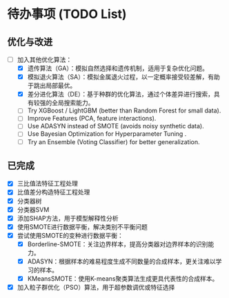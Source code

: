 # 待办事项 (TODO List)

## 优化与改进

- [ ] 加入其他优化算法：
  - [X] 遗传算法（GA）：模拟自然选择和遗传机制，适用于复杂优化问题。
  - [X] 模拟退火算法（SA）：模拟金属退火过程，以一定概率接受较差解，有助于跳出局部最优。
  - [X] 差分进化算法（DE）：基于种群的优化算法，通过个体差异进行搜索，具有较强的全局搜索能力。
  - [ ] Try XGBoost / LightGBM (better than Random Forest for small data).
  - [ ] Improve Features (PCA, feature interactions).
  - [ ] Use ADASYN instead of SMOTE (avoids noisy synthetic data).
  - [ ] Use Bayesian Optimization for Hyperparameter Tuning .
  - [ ] Try an Ensemble (Voting Classifier) for better generalization.

## 已完成

- [X] 三比值法特征工程处理
- [X] 比值差分构造特征工程处理
- [X] 分类器树
- [X] 分类器SVM
- [X] 添加SHAP方法，用于模型解释性分析
- [X] 使用SMOTE进行数据平衡，解决类别不平衡问题
- [X] 尝试使用SMOTE的变种进行数据平衡：
  - [X] Borderline-SMOTE：关注边界样本，提高分类器对边界样本的识别能力。
  - [X] ADASYN：根据样本的难易程度生成不同数量的合成样本，更关注难以学习的样本。
  - [X] KMeansSMOTE：使用K-means聚类算法生成更具代表性的合成样本。
- [X] 加入粒子群优化（PSO）算法，用于超参数调优或特征选择
